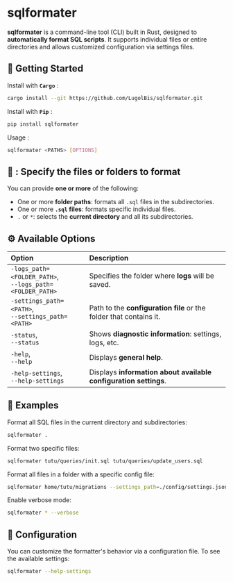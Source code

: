 # sqlformater

**sqlformater** is a command-line tool (CLI) built in Rust, designed to **automatically format SQL scripts**. It supports individual files or entire directories and allows customized configuration via settings files.

## 🚀 Getting Started

Install with **```Cargo```** :
```bash
cargo install --git https://github.com/LugolBis/sqlformater.git
```

Install with **```Pip```** :

```bash
pip install sqlformater
```

Usage :
```bash
sqlformater <PATHS> [OPTIONS]
```

## 📂 <PATHS>: Specify the files or folders to format

You can provide **one or more** of the following:

- One or more **folder paths**: formats all `.sql` files in the subdirectories.
- One or more **`.sql` files**: formats specific individual files.
- `.` or `*`: selects the **current directory** and all its subdirectories.

## ⚙️ Available Options

|Option|Description|
|:-|:-|
|`-logs_path=<FOLDER_PATH>`,<br>`--logs_path=<FOLDER_PATH>`|Specifies the folder where **logs** will be saved.|
|`-settings_path=<PATH>`,<br>`--settings_path=<PATH>`|Path to the **configuration file** or the folder that contains it.|
| `-status`,<br>`--status`| Shows **diagnostic information**: settings, logs, etc. |
| `-help`,<br>`--help` | Displays **general help**. |
| `-help-settings`,<br>`--help-settings`| Displays **information about available configuration settings**. |

## 📘 Examples

Format all SQL files in the current directory and subdirectories:
```bash
sqlformater .
```

Format two specific files:
```bash
sqlformater tutu/queries/init.sql tutu/queries/update_users.sql
```

Format all files in a folder with a specific config file:
```bash
sqlformater home/tutu/migrations --settings_path=./config/settings.json
```

Enable verbose mode:
```bash
sqlformater * --verbose
```

## 🔧 Configuration

You can customize the formatter's behavior via a configuration file. To see the available settings:

```bash
sqlformater --help-settings
```
